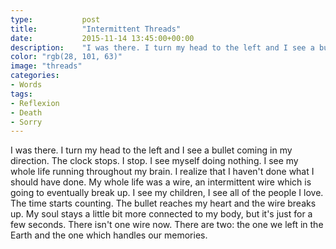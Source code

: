 ```yaml
---
type:           post
title:          "Intermittent Threads"
date:           2015-11-14 13:45:00+00:00
description:    "I was there. I turn my head to the left and I see a bullet coming in my direction. The clock stops. I stop. I see myself doing nothing. "
color: "rgb(28, 101, 63)"
image: "threads"
categories:
- Words
tags:
- Reflexion
- Death
- Sorry
---
```


I was there. I turn my head to the left and I see a bullet coming in my direction. The clock stops. I stop. I see myself doing nothing. I see my whole life running throughout my brain. I realize that I haven't done what I should have done. My whole life was a wire, an intermittent wire which is going to eventually break up. I see my children, I see all of the people I love. The time starts counting. The bullet reaches my heart and the wire breaks up. My soul stays a little bit more connected to my body, but it's just for a few seconds. There isn't one wire now. There are two: the one we left in the Earth and the one which handles our memories.
